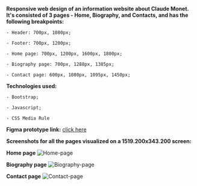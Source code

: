 **Responsive web design of an information website about Claude Monet. It's consisted of 3 pages - Home, Biography, and Contacts, and has the following breakpoints:**
    
    - Header: 700px, 1080px;
    
    - Footer: 700px, 1200px;
    
  	- Home page: 700px, 1200px, 1600px, 1800px;
    
    - Biography page: 700px, 1288px, 1385px;
    
    - Contact page: 600px, 1080px, 1095px, 1450px;
    
**Technologies used:**

    - Bootstrap;
    
    - Javascript;
    
    - CSS Media Rule
    
**Figma prototype link:** [click here](https://www.figma.com/proto/tfYdZDJ33rtL9CJBhuWImP/Claude-Monet?node-id=2%3A21&scaling=min-zoom&page-id=0%3A1&starting-point-node-id=2%3A21)

**Screenshots for all the pages visualized on a 1519.200x343.200 screen:**

**Home page**
![Home-page](https://user-images.githubusercontent.com/66736887/190917992-11257b14-e5a8-4e26-90e7-3a7369cde1e5.png)

**Biography page**
![Biography-page](https://user-images.githubusercontent.com/66736887/190918044-34c4e0ca-f73d-4d9c-a7c4-202df466b253.png)

**Contact page**
![Contact-page](https://user-images.githubusercontent.com/66736887/190918090-db173ca4-6d4d-4b34-a086-bb9857bb4ea2.png)
